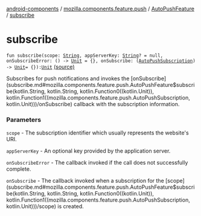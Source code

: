 [android-components](../../index.md) / [mozilla.components.feature.push](../index.md) / [AutoPushFeature](index.md) / [subscribe](./subscribe.md)

# subscribe

`fun subscribe(scope: `[`String`](https://kotlinlang.org/api/latest/jvm/stdlib/kotlin/-string/index.html)`, appServerKey: `[`String`](https://kotlinlang.org/api/latest/jvm/stdlib/kotlin/-string/index.html)`? = null, onSubscribeError: () -> `[`Unit`](https://kotlinlang.org/api/latest/jvm/stdlib/kotlin/-unit/index.html)` = {}, onSubscribe: (`[`AutoPushSubscription`](../-auto-push-subscription/index.md)`) -> `[`Unit`](https://kotlinlang.org/api/latest/jvm/stdlib/kotlin/-unit/index.html)` = {}): `[`Unit`](https://kotlinlang.org/api/latest/jvm/stdlib/kotlin/-unit/index.html) [(source)](https://github.com/mozilla-mobile/android-components/blob/master/components/feature/push/src/main/java/mozilla/components/feature/push/AutoPushFeature.kt#L190)

Subscribes for push notifications and invokes the [onSubscribe](subscribe.md#mozilla.components.feature.push.AutoPushFeature$subscribe(kotlin.String, kotlin.String, kotlin.Function0((kotlin.Unit)), kotlin.Function1((mozilla.components.feature.push.AutoPushSubscription, kotlin.Unit)))/onSubscribe) callback with the subscription information.

### Parameters

`scope` - The subscription identifier which usually represents the website's URI.

`appServerKey` - An optional key provided by the application server.

`onSubscribeError` - The callback invoked if the call does not successfully complete.

`onSubscribe` - The callback invoked when a subscription for the [scope](subscribe.md#mozilla.components.feature.push.AutoPushFeature$subscribe(kotlin.String, kotlin.String, kotlin.Function0((kotlin.Unit)), kotlin.Function1((mozilla.components.feature.push.AutoPushSubscription, kotlin.Unit)))/scope) is created.